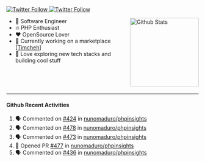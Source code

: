 <p>
  <a href="https://twitter.com/50bhan">
    <img alt="Twitter Follow" src="https://img.shields.io/twitter/follow/50bhan?color=1DA1F2&logo=twitter&style=for-the-badge">
  </a>
  
  <a href="https://www.linkedin.com/in/50bhan">
    <img alt="Twitter Follow" src="https://img.shields.io/badge/LinkedIn-0077B5?style=for-the-badge&logo=linkedin&logoColor=white">
  </a>
</p>

<img alt="Github Stats" src="https://github-readme-stats.vercel.app/api?username=50bhan&show_icons=true" align="right" height="180" />

- 🔭 Software Engineer
- :fire: PHP Enthusiast
- :hearts: OpenSource Lover
- :mega: Currently working on a marketplace [[Timcheh](https://timcheh.com)]
- 🚀 Love exploring new tech stacks and building cool stuff

<br><br><br><hr>

#### Github Recent Activities
<!--START_SECTION:activity-->
1. 🗣 Commented on [#424](https://github.com/nunomaduro/phpinsights/issues/424) in [nunomaduro/phpinsights](https://github.com/nunomaduro/phpinsights)
2. 🗣 Commented on [#478](https://github.com/nunomaduro/phpinsights/issues/478) in [nunomaduro/phpinsights](https://github.com/nunomaduro/phpinsights)
3. 🗣 Commented on [#473](https://github.com/nunomaduro/phpinsights/issues/473) in [nunomaduro/phpinsights](https://github.com/nunomaduro/phpinsights)
4. 💪 Opened PR [#477](https://github.com/nunomaduro/phpinsights/pull/477) in [nunomaduro/phpinsights](https://github.com/nunomaduro/phpinsights)
5. 🗣 Commented on [#436](https://github.com/nunomaduro/phpinsights/issues/436) in [nunomaduro/phpinsights](https://github.com/nunomaduro/phpinsights)
<!--END_SECTION:activity-->
